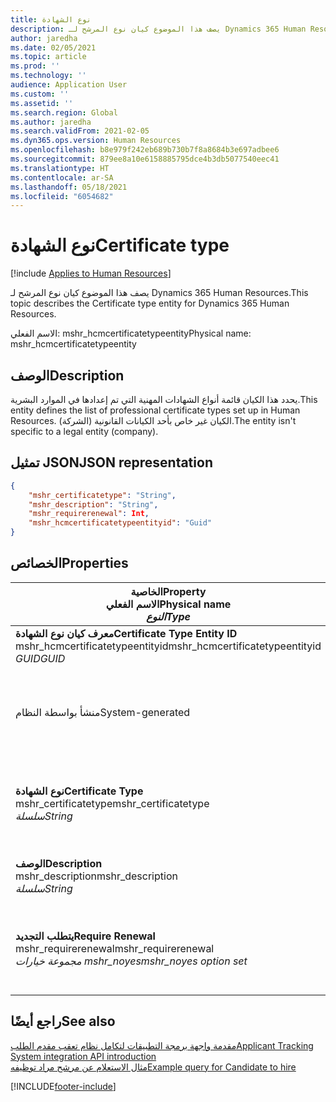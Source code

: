 ```yaml
---
title: نوع الشهادة
description: يصف هذا الموضوع كيان نوع المرشح لـ Dynamics 365 Human Resources.
author: jaredha
ms.date: 02/05/2021
ms.topic: article
ms.prod: ''
ms.technology: ''
audience: Application User
ms.custom: ''
ms.assetid: ''
ms.search.region: Global
ms.author: jaredha
ms.search.validFrom: 2021-02-05
ms.dyn365.ops.version: Human Resources
ms.openlocfilehash: b8e979f242eb689b730b7f8a8684b3e697adbee6
ms.sourcegitcommit: 879ee8a10e6158885795dce4b3db5077540eec41
ms.translationtype: HT
ms.contentlocale: ar-SA
ms.lasthandoff: 05/18/2021
ms.locfileid: "6054682"
---
```

# <a name="certificate-type"></a><span data-ttu-id="b7fe3-103">نوع الشهادة</span><span class="sxs-lookup"><span data-stu-id="b7fe3-103">Certificate type</span></span>

[!include [Applies to Human Resources](../includes/applies-to-hr.md)]

<span data-ttu-id="b7fe3-104">يصف هذا الموضوع كيان نوع المرشح لـ Dynamics 365 Human Resources.</span><span class="sxs-lookup"><span data-stu-id="b7fe3-104">This topic describes the Certificate type entity for Dynamics 365 Human Resources.</span></span>

<span data-ttu-id="b7fe3-105">الاسم الفعلي: mshr_hcmcertificatetypeentity</span><span class="sxs-lookup"><span data-stu-id="b7fe3-105">Physical name: mshr_hcmcertificatetypeentity</span></span>

## <a name="description"></a><span data-ttu-id="b7fe3-106">الوصف</span><span class="sxs-lookup"><span data-stu-id="b7fe3-106">Description</span></span>

<span data-ttu-id="b7fe3-107">يحدد هذا الكيان قائمة أنواع الشهادات المهنية التي تم إعدادها في الموارد البشرية.</span><span class="sxs-lookup"><span data-stu-id="b7fe3-107">This entity defines the list of professional certificate types set up in Human Resources.</span></span> <span data-ttu-id="b7fe3-108">الكيان غير خاص بأحد الكيانات القانونية (الشركة).</span><span class="sxs-lookup"><span data-stu-id="b7fe3-108">The entity isn't specific to a legal entity (company).</span></span>

## <a name="json-representation"></a><span data-ttu-id="b7fe3-109">تمثيل JSON</span><span class="sxs-lookup"><span data-stu-id="b7fe3-109">JSON representation</span></span>

```json
{
    "mshr_certificatetype": "String",
    "mshr_description": "String",
    "mshr_requirerenewal": Int,
    "mshr_hcmcertificatetypeentityid": "Guid"
}
```

## <a name="properties"></a><span data-ttu-id="b7fe3-110">الخصائص</span><span class="sxs-lookup"><span data-stu-id="b7fe3-110">Properties</span></span>

| <span data-ttu-id="b7fe3-111">الخاصية</span><span class="sxs-lookup"><span data-stu-id="b7fe3-111">Property</span></span><br><span data-ttu-id="b7fe3-112">**الاسم الفعلي**</span><span class="sxs-lookup"><span data-stu-id="b7fe3-112">**Physical name**</span></span><br><span data-ttu-id="b7fe3-113">**_النوع_**</span><span class="sxs-lookup"><span data-stu-id="b7fe3-113">**_Type_**</span></span> | <span data-ttu-id="b7fe3-114">استخدام</span><span class="sxs-lookup"><span data-stu-id="b7fe3-114">Use</span></span> | <span data-ttu-id="b7fe3-115">الوصف</span><span class="sxs-lookup"><span data-stu-id="b7fe3-115">Description</span></span> |
| --- | --- | --- |
| <span data-ttu-id="b7fe3-116">**معرف كيان نوع الشهادة**</span><span class="sxs-lookup"><span data-stu-id="b7fe3-116">**Certificate Type Entity ID**</span></span><br><span data-ttu-id="b7fe3-117">mshr_hcmcertificatetypeentityid</span><span class="sxs-lookup"><span data-stu-id="b7fe3-117">mshr_hcmcertificatetypeentityid</span></span><br><span data-ttu-id="b7fe3-118">*GUID*</span><span class="sxs-lookup"><span data-stu-id="b7fe3-118">*GUID*</span></span> | <span data-ttu-id="b7fe3-119">للقراءة فقط</span><span class="sxs-lookup"><span data-stu-id="b7fe3-119">Read-only</span></span><br><span data-ttu-id="b7fe3-120">مطلوب</span><span class="sxs-lookup"><span data-stu-id="b7fe3-120">Required</span></span> 
<span data-ttu-id="b7fe3-121">منشأ بواسطة النظام</span><span class="sxs-lookup"><span data-stu-id="b7fe3-121">System-generated</span></span> | <span data-ttu-id="b7fe3-122">المعرف الرئيسي الفريد لنوع الشهادة.</span><span class="sxs-lookup"><span data-stu-id="b7fe3-122">Unique primary identifier for the certificate type.</span></span> |
| <span data-ttu-id="b7fe3-123">**نوع الشهادة**</span><span class="sxs-lookup"><span data-stu-id="b7fe3-123">**Certificate Type**</span></span><br><span data-ttu-id="b7fe3-124">mshr_certificatetype</span><span class="sxs-lookup"><span data-stu-id="b7fe3-124">mshr_certificatetype</span></span><br><span data-ttu-id="b7fe3-125">*سلسلة*</span><span class="sxs-lookup"><span data-stu-id="b7fe3-125">*String*</span></span> | <span data-ttu-id="b7fe3-126">قراءة/كتابة</span><span class="sxs-lookup"><span data-stu-id="b7fe3-126">Read/write</span></span><br><span data-ttu-id="b7fe3-127">مطلوب</span><span class="sxs-lookup"><span data-stu-id="b7fe3-127">Required</span></span> | <span data-ttu-id="b7fe3-128">معرف فريد قابل للقراءة بواسطة المستخدم لنوع الشهادة.</span><span class="sxs-lookup"><span data-stu-id="b7fe3-128">Unique user-readable identifier for the certificate type.</span></span> |
| <span data-ttu-id="b7fe3-129">**‏‏الوصف**</span><span class="sxs-lookup"><span data-stu-id="b7fe3-129">**Description**</span></span><br><span data-ttu-id="b7fe3-130">mshr_description</span><span class="sxs-lookup"><span data-stu-id="b7fe3-130">mshr_description</span></span><br><span data-ttu-id="b7fe3-131">*سلسلة*</span><span class="sxs-lookup"><span data-stu-id="b7fe3-131">*String*</span></span> | <span data-ttu-id="b7fe3-132">قراءة/كتابة</span><span class="sxs-lookup"><span data-stu-id="b7fe3-132">Read/write</span></span><br><span data-ttu-id="b7fe3-133">مطلوب</span><span class="sxs-lookup"><span data-stu-id="b7fe3-133">Required</span></span> | <span data-ttu-id="b7fe3-134">وصف نوع الشهادة.</span><span class="sxs-lookup"><span data-stu-id="b7fe3-134">Description of the certificate type.</span></span> |
| <span data-ttu-id="b7fe3-135">**يتطلب التجديد**</span><span class="sxs-lookup"><span data-stu-id="b7fe3-135">**Require Renewal**</span></span><br><span data-ttu-id="b7fe3-136">mshr_requirerenewal</span><span class="sxs-lookup"><span data-stu-id="b7fe3-136">mshr_requirerenewal</span></span><br><span data-ttu-id="b7fe3-137">*مجموعة خيارات mshr_noyes*</span><span class="sxs-lookup"><span data-stu-id="b7fe3-137">*mshr_noyes option set*</span></span> | <span data-ttu-id="b7fe3-138">قراءة/كتابة</span><span class="sxs-lookup"><span data-stu-id="b7fe3-138">Read/write</span></span><br><span data-ttu-id="b7fe3-139">اختياري</span><span class="sxs-lookup"><span data-stu-id="b7fe3-139">Optional</span></span> | <span data-ttu-id="b7fe3-140">يشير إلى ما إذا كان التجديد مطلوبًا للشهادة أم لا.</span><span class="sxs-lookup"><span data-stu-id="b7fe3-140">Indicates whether renewal is required for the certificate.</span></span> |

## <a name="see-also"></a><span data-ttu-id="b7fe3-141">راجع أيضًا</span><span class="sxs-lookup"><span data-stu-id="b7fe3-141">See also</span></span>

[<span data-ttu-id="b7fe3-142">مقدمة واجهة برمجة التطبيقات لتكامل نظام تعقب مقدم الطلب</span><span class="sxs-lookup"><span data-stu-id="b7fe3-142">Applicant Tracking System integration API introduction</span></span>](hr-admin-integration-ats-api-introduction.md)<br>
[<span data-ttu-id="b7fe3-143">مثال الاستعلام عن مرشح مراد توظيفه</span><span class="sxs-lookup"><span data-stu-id="b7fe3-143">Example query for Candidate to hire</span></span>](hr-admin-integration-ats-api-candidate-to-hire-example-query.md)



[!INCLUDE[footer-include](../includes/footer-banner.md)]